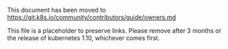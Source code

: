 This document has been moved to https://git.k8s.io/community/contributors/guide/owners.md

This file is a placeholder to preserve links. Please remove after 3 months or the release of kubernetes 1.10, whichever comes first.

